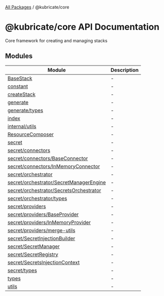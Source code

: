 [All Packages](../index.md) / @kubricate/core

# @kubricate/core API Documentation

Core framework for creating and managing stacks

## Modules

| Module | Description |
| ------ | ------ |
| [BaseStack](BaseStack/index.md) | - |
| [constant](constant/index.md) | - |
| [createStack](createStack/index.md) | - |
| [generate](generate/index.md) | - |
| [generate/types](generate/types/index.md) | - |
| [index](index/index.md) | - |
| [internal/utils](internal/utils/index.md) | - |
| [ResourceComposer](ResourceComposer/index.md) | - |
| [secret](secret/index.md) | - |
| [secret/connectors](secret/connectors/index.md) | - |
| [secret/connectors/BaseConnector](secret/connectors/BaseConnector/index.md) | - |
| [secret/connectors/InMemoryConnector](secret/connectors/InMemoryConnector/index.md) | - |
| [secret/orchestrator](secret/orchestrator/index.md) | - |
| [secret/orchestrator/SecretManagerEngine](secret/orchestrator/SecretManagerEngine/index.md) | - |
| [secret/orchestrator/SecretsOrchestrator](secret/orchestrator/SecretsOrchestrator/index.md) | - |
| [secret/orchestrator/types](secret/orchestrator/types/index.md) | - |
| [secret/providers](secret/providers/index.md) | - |
| [secret/providers/BaseProvider](secret/providers/BaseProvider/index.md) | - |
| [secret/providers/InMemoryProvider](secret/providers/InMemoryProvider/index.md) | - |
| [secret/providers/merge-utils](secret/providers/merge-utils/index.md) | - |
| [secret/SecretInjectionBuilder](secret/SecretInjectionBuilder/index.md) | - |
| [secret/SecretManager](secret/SecretManager/index.md) | - |
| [secret/SecretRegistry](secret/SecretRegistry/index.md) | - |
| [secret/SecretsInjectionContext](secret/SecretsInjectionContext/index.md) | - |
| [secret/types](secret/types/index.md) | - |
| [types](types/index.md) | - |
| [utils](utils/index.md) | - |
